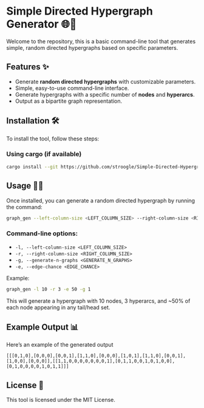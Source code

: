 
#  Simple Directed Hypergraph Generator 🌐🔗

Welcome to the repository, this is a basic command-line tool that generates simple, random directed hypergraphs based on specific parameters.

## Features ✨
- Generate **random directed hypergraphs** with customizable parameters.
- Simple, easy-to-use command-line interface.
- Generate hypergraphs with a specific number of **nodes** and **hyperarcs**.
- Output as a bipartite graph representation.

## Installation 🛠️

To install the tool, follow these steps:

### Using cargo (if available)
```bash
cargo install --git https://github.com/stroogle/Simple-Directed-Hypergraph-Generator.git
```

## Usage 🏃‍♂️

Once installed, you can generate a random directed hypergraph by running the command:

```bash
graph_gen --left-column-size <LEFT_COLUMN_SIZE> --right-column-size <RIGHT_COLUMN_SIZE> --generate-n-graphs <GENERATE_N_GRAPHS> --edge-chance <EDGE_CHANCE>
```

### Command-line options:
- `-l, --left-column-size <LEFT_COLUMN_SIZE>`    
- `-r, --right-column-size <RIGHT_COLUMN_SIZE>` 
- `-g, --generate-n-graphs <GENERATE_N_GRAPHS>`  
- `-e, --edge-chance <EDGE_CHANCE>`  

Example:
```bash
graph_gen -l 10 -r 3 -e 50 -g 1
```

This will generate a hypergraph with 10 nodes, 3 hyperarcs, and ~50% of each node appearing in any tail/head set.

## Example Output 📊

Here’s an example of the generated output

```
[[[0,1,0],[0,0,0],[0,0,1],[1,1,0],[0,0,0],[1,0,1],[1,1,0],[0,0,1],[1,0,0],[0,0,0]],[[1,1,0,0,0,0,0,0,0,1],[0,1,1,0,0,1,0,1,0,0],[0,1,0,0,0,0,1,0,1,1]]]
```

## License 📜

This tool is licensed under the MIT License. 